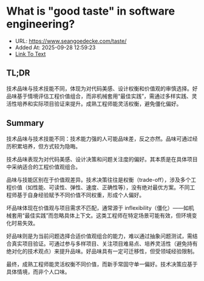 # What is "good taste" in software engineering?
- URL: https://www.seangoedecke.com/taste/
- Added At: 2025-09-28 12:59:23
- [Link To Text](2025-09-28-what-is-good-taste-in-software-engineering_raw.md)

## TL;DR
技术品味与技术技能不同，体现为对代码美感、设计权衡和价值观的审慎选择。好品味基于情境评估工程价值组合，而非机械套用“最佳实践”，需通过多样实践、灵活性培养和实际项目验证来提升。成熟工程师能灵活权衡，避免僵化偏好。

## Summary
技术品味与技术技能不同：技术能力强的人可能品味差，反之亦然。品味可通过经历积累培养，但方式较为隐晦。

技术品味表现为对代码美感、设计决策和问题关注度的偏好。其本质是在具体项目中采纳适合的工程价值观组合。

品味与技能区别在于价值观差异。技术决策往往是权衡（trade-off），涉及多个工程价值（如性能、可读性、弹性、速度、正确性等），没有绝对最优方案。不同工程师基于自身经验赋予不同价值不同权重，形成个人偏好。

坏品味体现在价值观与项目需求不匹配，通常源于 inflexibility（僵化）——如机械套用“最佳实践”而忽略具体上下文。这类工程师在特定场景可能有效，但环境变化时易失效。

好品味则是为当前问题选择合适价值观组合的能力，难以通过抽象问题测试，需结合真实项目验证。可通过参与多样项目、关注项目难易点、培养灵活性（避免持有绝对化的技术观点）来提升品味。好品味具有一定可迁移性，但受领域经验限制。

最终，成熟工程师能灵活权衡不同价值，而新手常固守单一偏好。技术决策应基于具体情境，而非个人口味。
